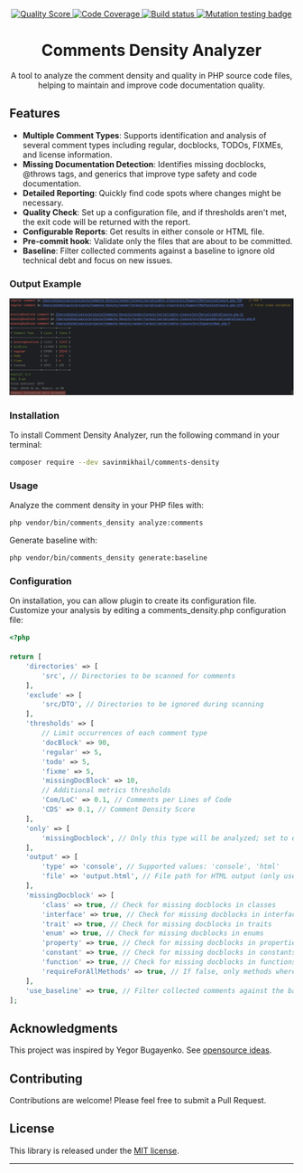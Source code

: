 <p align="center">
    <a href="https://scrutinizer-ci.com/g/savinmikhail/Comments-Density/?branch=main">
        <img src="https://scrutinizer-ci.com/g/savinmikhail/Comments-Density/badges/quality-score.png?b=main" alt="Quality Score">
    </a>
    <a href="https://scrutinizer-ci.com/g/savinmikhail/Comments-Density/?branch=main">
        <img src="https://scrutinizer-ci.com/g/savinmikhail/Comments-Density/badges/coverage.png?b=main" alt="Code Coverage">
    </a>
    <a href="https://scrutinizer-ci.com/g/savinmikhail/Comments-Density/?branch=main">
        <img src="https://scrutinizer-ci.com/g/savinmikhail/Comments-Density/badges/build.png?b=main" alt="Build status">
    </a>
    <a href="https://dashboard.stryker-mutator.io/reports/github.com/savinmikhail/Comments-Density/main">
        <img src="https://img.shields.io/endpoint?style=flat&amp;url=https%3A%2F%2Fbadge-api.stryker-mutator.io%2Fgithub.com%2Fsavinmikhail%2FComments-Density%2Fmain" alt="Mutation testing badge">
    </a>
</p>

<h1 align="center">Comments Density Analyzer</h1>

<p align="center">A tool to analyze the comment density and quality in PHP source code files, helping to maintain and improve code documentation quality.</p>

## Features

- **Multiple Comment Types**: Supports identification and analysis of several comment types including regular, 
docblocks, TODOs, FIXMEs, and license information.
- **Missing Documentation Detection**:  Identifies missing docblocks, @throws tags, and generics that improve type safety and code documentation.
- **Detailed Reporting**: Quickly find code spots where changes might be necessary.
- **Quality Check**: Set up a configuration file, and if thresholds aren't met, the exit code will be returned with the report.
- **Configurable Reports**:  Get results in either console or HTML file.
- **Pre-commit hook**: Validate only the files that are about to be committed.
- **Baseline**:  Filter collected comments against a baseline to ignore old technical debt and focus on new issues.

### Output Example 
![Output Example](./example_for_readme.png)

### Installation

To install Comment Density Analyzer, run the following command in your terminal:

```bash
composer require --dev savinmikhail/comments-density
```

### Usage

Analyze the comment density in your PHP files with:

```bash
php vendor/bin/comments_density analyze:comments
```

Generate baseline with:
```bash
php vendor/bin/comments_density generate:baseline
```

### Configuration

On installation, you can allow plugin to create its configuration file.
Customize your analysis by editing a comments_density.php configuration file:

```php
<?php

return [
    'directories' => [
        'src', // Directories to be scanned for comments
    ],
    'exclude' => [
        'src/DTO', // Directories to be ignored during scanning
    ],
    'thresholds' => [
        // Limit occurrences of each comment type
        'docBlock' => 90, 
        'regular' => 5,
        'todo' => 5,
        'fixme' => 5,
        'missingDocBlock' => 10,
        // Additional metrics thresholds
        'Com/LoC' => 0.1, // Comments per Lines of Code
        'CDS' => 0.1, // Comment Density Score
    ],
    'only' => [
        'missingDocblock', // Only this type will be analyzed; set to empty array for full statistics
    ],
    'output' => [
        'type' => 'console', // Supported values: 'console', 'html'
        'file' => 'output.html', // File path for HTML output (only used if type is 'html')
    ],
    'missingDocblock' => [
        'class' => true, // Check for missing docblocks in classes
        'interface' => true, // Check for missing docblocks in interfaces
        'trait' => true, // Check for missing docblocks in traits
        'enum' => true, // Check for missing docblocks in enums
        'property' => true, // Check for missing docblocks in properties
        'constant' => true, // Check for missing docblocks in constants
        'function' => true, // Check for missing docblocks in functions
        'requireForAllMethods' => true, // If false, only methods where @throws tag or generic can be applied will be checked
    ],
    'use_baseline' => true, // Filter collected comments against the baseline stored in comments_density.sqlite
];

```

## Acknowledgments

This project was inspired by Yegor Bugayenko. See [opensource ideas](https://gist.github.com/yegor256/5bddb12ce88a6cba44d578c567031508).

## Contributing

Contributions are welcome! Please feel free to submit a Pull Request.

## License

This library is released under the [MIT license](LICENSE).

___
    